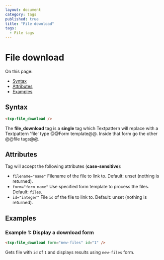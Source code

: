 ```yaml
---
layout: document
category: tags
published: true
title: "File download"
tags:
  - File tags
---
```


# File download

On this page:

* [Syntax](#user-content-syntax)
* [Attributes](#user-content-attributes)
* [Examples](#user-content-examples)

## Syntax

```html
<txp:file_download />
```

The **file_download** tag is a __single__ tag which Textpattern will replace with a Textpattern 'file' type @@Form template@@. Inside that form go the other @@file tags@@.

## Attributes

Tag will accept the following attributes (**case-sensitive**):

* `filename="name"`
Filename of the file to link to.
Default: unset (nothing is returned).
* `form="form name"`
Use specified form template to process the files.
Default: `files`.
* `id="integer"`
File `id` of the file to link to.
Default: unset (nothing is returned).

## Examples

### Example 1: Display a download form

```html
<txp:file_download form="new-files" id="1" />
```

Gets file with `id` of `1` and displays results using `new-files` form.

